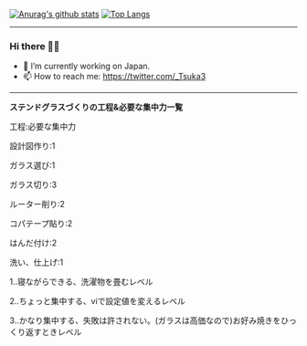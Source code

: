 [![Anurag's github stats](https://github-readme-stats.vercel.app/api?username=Ishizuka427&show_icons=true&title_color=228b22&icon_color=ff0000)](https://github.com/anuraghazra/github-readme-stats)
[![Top Langs](https://github-readme-stats.vercel.app/api/top-langs/?username=Ishizuka427&layout=compact&title_color=ffd700)](https://github.com/anuraghazra/github-readme-stats)

---

### Hi there 👋🎄

<!--
**Ishizuka427/Ishizuka427** is a ✨ _special_ ✨ repository because its `README.md` (this file) appears on your GitHub profile.

Here are some ideas to get you started:
-->

- 🔭 I’m currently working on Japan.
- 📫 How to reach me: https://twitter.com/_Tsuka3

---
**ステンドグラスづくりの工程&必要な集中力一覧**

工程:必要な集中力

設計図作り:1

ガラス選び:1

ガラス切り:3

ルーター削り:2

コパテープ貼り:2

はんだ付け:2

洗い、仕上げ:1

1‥寝ながらできる、洗濯物を畳むレベル

2‥ちょっと集中する、viで設定値を変えるレベル

3‥かなり集中する、失敗は許されない。(ガラスは高価なので)お好み焼きをひっくり返すときレベル


